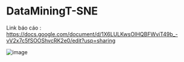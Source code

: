 # DataMiningT-SNE

Link báo cáo : https://docs.google.com/document/d/1X6LULKwsOIHQBFWviT49b_-vV2x7c5fSOOShvcRK2e0/edit?usp=sharing

![image](https://github.com/user-attachments/assets/feb1df5d-66b2-4ce2-995d-723eee4e6c7f)


